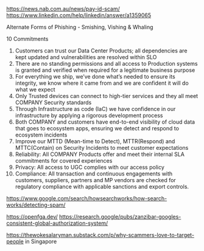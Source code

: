 

https://news.nab.com.au/news/pay-id-scam/
https://www.linkedin.com/help/linkedin/answer/a1359065

Alternate Forms of Phishing - Smishing, Vishing & Whaling



10 Commitments
1. Customers can trust our Data Center Products; all dependencies are kept updated and vulnerabilities are resolved within SLO
1. There are no standing permissions and all access to Production systems is granted and verified when required for a legitimate business purpose
1. For everything we ship, we’ve done what’s needed to ensure its integrity, we know where it came from and we are confident it will do what we expect
1. Only Trusted devices can connect to high-tier services and they all meet COMPANY Security standards
1. Through Infrastructure as code (IaC) we have confidence in our infrastructure by applying a rigorous development process
1. Both COMPANY and customers have end-to-end visibility of cloud data that goes to ecosystem apps, ensuring we detect and respond to ecosystem incidents
1. Improve our MTTD (Mean-time to Detect), MTTR(Respond) and MTTC(Contain) on Security Incidents to meet customer expectations
1.  Reliability: All COMPANY Products offer and meet their internal SLA commitments for covered  experiences
1.  Privacy: All access to UGC complies with our access policy
1.  Compliance: All transaction and continuous engagements with customers, suppliers, partners and MP vendors are checked for regulatory compliance with applicable sanctions and export controls.


https://www.google.com/search/howsearchworks/how-search-works/detecting-spam/

https://openfga.dev/
https://research.google/pubs/zanzibar-googles-consistent-global-authorization-system/

https://thewokesalaryman.substack.com/p/why-scammers-love-to-target-people in Singapore

